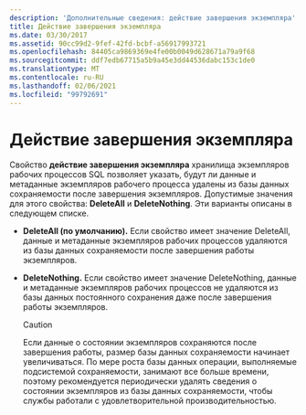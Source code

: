 ```yaml
---
description: 'Дополнительные сведения: действие завершения экземпляра'
title: Действие завершения экземпляра
ms.date: 03/30/2017
ms.assetid: 90cc99d2-9fef-42fd-bcbf-a56917993721
ms.openlocfilehash: 84405ca9869369e4fe00b0049d628671a79a9f68
ms.sourcegitcommit: ddf7edb67715a5b9a45e3dd44536dabc153c1de0
ms.translationtype: MT
ms.contentlocale: ru-RU
ms.lasthandoff: 02/06/2021
ms.locfileid: "99792691"
---
```

# <a name="instance-completion-action"></a>Действие завершения экземпляра

Свойство **действие завершения экземпляра** хранилища экземпляров рабочих процессов SQL позволяет указать, будут ли данные и метаданные экземпляров рабочего процесса удалены из базы данных сохраняемости после завершения экземпляров. Допустимые значения для этого свойства: **DeleteAll** и **DeleteNothing**. Эти варианты описаны в следующем списке.

- **DeleteAll (по умолчанию).** Если свойство имеет значение DeleteAll, данные и метаданные экземпляров рабочих процессов удаляются из базы данных сохраняемости после завершения работы экземпляров.

- **DeleteNothing.** Если свойство имеет значение DeleteNothing, данные и метаданные экземпляров рабочих процессов не удаляются из базы данных постоянного сохранения даже после завершения работы экземпляров.

  > [!CAUTION]
  > Если данные о состоянии экземпляров сохраняются после завершения работы, размер базы данных сохраняемости начинает увеличиваться. По мере роста базы данных операции, выполняемые подсистемой сохраняемости, занимают все больше времени, поэтому рекомендуется периодически удалять сведения о состоянии экземпляров из базы данных сохраняемости, чтобы службы работали с удовлетворительной производительностью.
